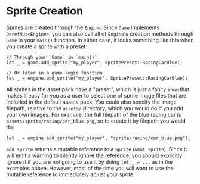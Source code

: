 # Sprite Creation

Sprites are created through the [`Engine`](400-engine.md).  Since `Game` implements `DerefMut<Engine>`, you can also call all of `Engine`'s creation methods through `Game` in your `main()` function. In either case, it looks something like this when you create a sprite with a preset:

```rust,ignored
// Through your `Game` in `main()`
let _ = game.add_sprite("my_player", SpritePreset::RacingCarBlue);

// Or later in a game logic function
let _ = engine.add_sprite("my_player", SpritePreset::RacingCarBlue);
```

All sprites in the asset pack have a "preset", which is just a fancy `enum` that makes it easy for you as a user to select one of sprite image files that are included in the default assets pack. You could also specify the image filepath, relative to the `assets/` directory, which you would do if you add your own images.  For example, the full filepath of the blue racing car is `assets/sprite/racing/car_blue.png`, so to create it by filepath you would do:

```rust,ignored
let _ = engine.add_sprite("my_player", "sprite/racing/car_blue.png");
```

`add_sprite` returns a mutable reference to a `Sprite` (`&mut Sprite`). Since it will emit a warning to silently ignore the reference, you should explicitly ignore it if you are not going to use it by doing `let _ = ...` as in the examples above. However, most of the time you will want to use the mutable reference to immediately adjust your sprite.
